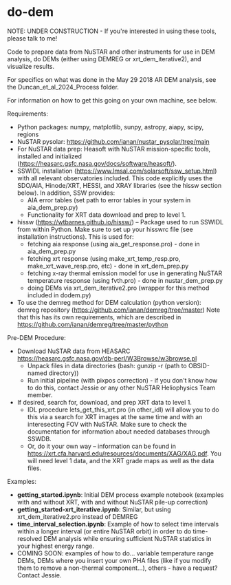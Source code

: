 # do-dem

NOTE: UNDER CONSTRUCTION - If you're interested in using these tools, please talk to me!

Code to prepare data from NuSTAR and other instruments for use in DEM analysis, do DEMs (either using DEMREG or xrt_dem_iterative2), and visualize results.

For specifics on what was done in the May 29 2018 AR DEM analysis, see the Duncan_et_al_2024_Process folder.

For information on how to get this going on your own machine, see below.

Requirements:
- Python packages: numpy, matplotlib, sunpy, astropy, aiapy, scipy, regions
- NuSTAR pysolar: https://github.com/ianan/nustar_pysolar/tree/main 
- For NuSTAR data prep: Heasoft with NuSTAR mission-specific tools, installed and initialized (https://heasarc.gsfc.nasa.gov/docs/software/heasoft/). 
- SSWIDL installation (https://www.lmsal.com/solarsoft/ssw_setup.html) with all relevant observatories included. This code explicitly uses the SDO/AIA, Hinode/XRT, HESSI, and XRAY libraries (see the hissw section below). In addition, SSW provides:
  - AIA error tables (set path to error tables in your system in aia_dem_prep.py)
  - Functionality for XRT data download and prep to level 1.
- hissw (https://wtbarnes.github.io/hissw/) – Package used to run SSWIDL from within Python. Make sure to set up your hisswrc file (see installation instructions). This is used for:
  - fetching aia response (using aia_get_response.pro) - done in aia_dem_prep.py
  - fetching xrt response (using make_xrt_temp_resp.pro, make_xrt_wave_resp.pro, etc) - done in xrt_dem_prep.py
  - fetching x-ray thermal emission model for use in generating NuSTAR temperature response (using fvth.pro) - done in nustar_dem_prep.py
  - doing DEMs via xrt_dem_iterative2.pro (wrapper for this method included in dodem.py)
- To use the demreg method for DEM calculation (python version): demreg repository (https://github.com/ianan/demreg/tree/master) Note that this has its own requirements, which are described in https://github.com/ianan/demreg/tree/master/python 


Pre-DEM Procedure:

- Download NuSTAR data from HEASARC https://heasarc.gsfc.nasa.gov/db-perl/W3Browse/w3browse.pl
  - Unpack files in data directories (bash: gunzip -r (path to OBSID-named directory))
  - Run initial pipeline (with pixpos correction) - if you don't know how to do this, contact Jessie or any other NuSTAR Heliophysics Team member. 
- If desired, search for, download, and prep XRT data to level 1.
  - IDL procedure lets_get_this_xrt.pro (in other_idl) will allow you to do this via a search for XRT images at the same time and with an interesecting FOV with NuSTAR. Make sure to check the documentation for information about needed databases through SSWDB.
  - Or, do it your own way – information can be found in https://xrt.cfa.harvard.edu/resources/documents/XAG/XAG.pdf. You will need level 1 data, and the XRT grade maps as well as the data files.
 
Examples:
- **getting_started.ipynb**: Initial DEM process example notebook (examples with and without XRT, with and without NuSTAR pile-up correction)
- **getting_started-xrt_iterative.ipynb**: Similar, but using xrt_dem_iterative2.pro instead of DEMREG
- **time_interval_selection.ipynb**: Example of how to select time intervals within a longer interval (or entire NuSTAR orbit) in order to do time-resolved DEM analysis while ensuring sufficient NuSTAR statistics in your highest energy range. 
- COMING SOON: examples of how to do... variable temperature range DEMs, DEMs where you insert your own PHA files (like if you modify them to remove a non-thermal component...), others - have a request? Contact Jessie.
